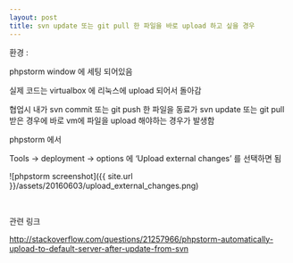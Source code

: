 ```yaml
---
layout: post
title: svn update 또는 git pull 한 파일을 바로 upload 하고 싶을 경우
---
```


환경 :

phpstorm window 에 세팅 되어있음

실제 코드는 virtualbox 에 리눅스에 upload 되어서 돌아감

협업시 내가 svn commit 또는 git push 한 파일을 동료가 svn update 또는 git pull 받은 경우에 바로 vm에 파일을 upload 해야하는 경우가 발생함

phpstorm 에서

Tools -> deployment -> options 에 ‘Upload external changes’ 를 선택하면 됨

![phpstorm screenshot]({{ site.url }}/assets/20160603/upload_external_changes.png)

<br>

관련 링크

http://stackoverflow.com/questions/21257966/phpstorm-automatically-upload-to-default-server-after-update-from-svn